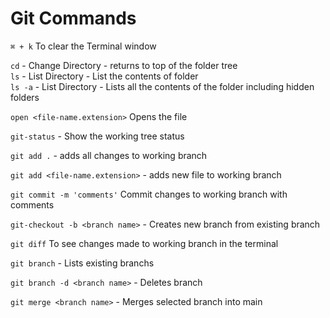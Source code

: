 # Git Commands

`⌘ + k` To clear the Terminal window  

`cd` - Change Directory - returns to top of the folder tree  
`ls` - List Directory - List the contents of folder  
`ls -a` - List Directory - Lists all the contents of the folder including hidden folders  

`open <file-name.extension>` Opens the file

`git-status` - Show the working tree status  

`git add .` - adds all changes to working branch  

`git add <file-name.extension>` - adds new file to working branch

`git commit -m 'comments'` Commit changes to working branch with comments 

`git-checkout -b <branch name>` - Creates new branch from existing branch  

`git diff` To see changes made to working branch in the terminal

`git branch` - Lists existing branchs

`git branch -d <branch name>` - Deletes branch

`git merge <branch name>` - Merges selected branch into main